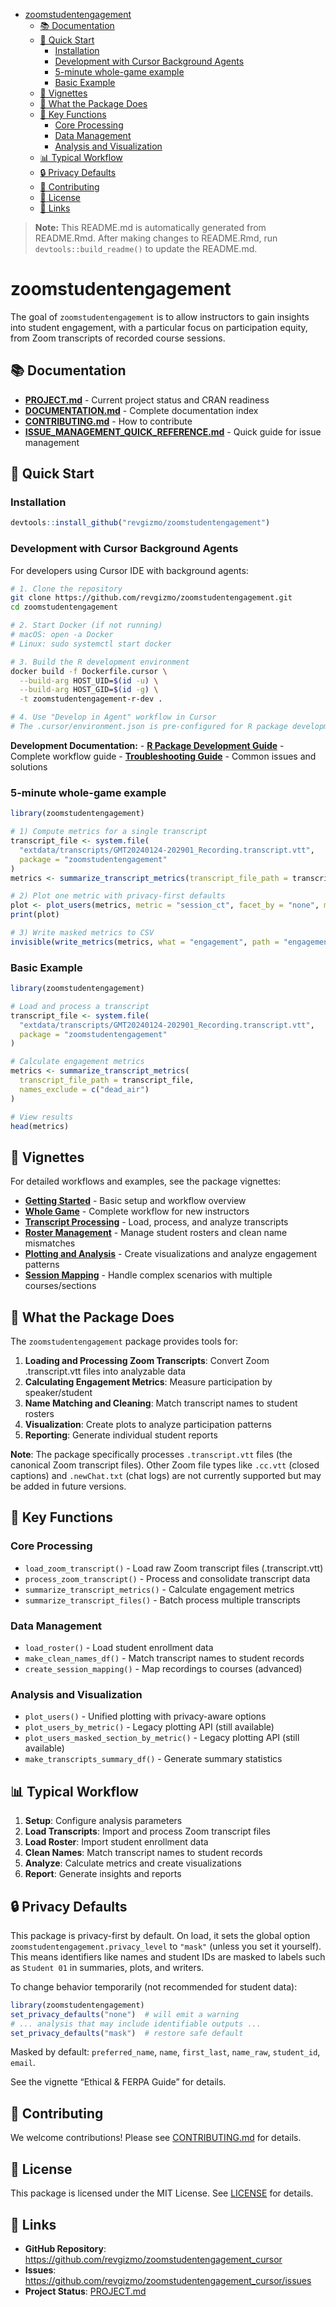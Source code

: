 
- <a href="#zoomstudentengagement"
  id="toc-zoomstudentengagement">zoomstudentengagement</a>
  - <a href="#-documentation" id="toc--documentation">📚 Documentation</a>
  - <a href="#-quick-start" id="toc--quick-start">🚀 Quick Start</a>
    - <a href="#installation" id="toc-installation">Installation</a>
    - <a href="#development-with-cursor-background-agents"
      id="toc-development-with-cursor-background-agents">Development with
      Cursor Background Agents</a>
    - <a href="#5-minute-whole-game-example"
      id="toc-5-minute-whole-game-example">5-minute whole-game example</a>
    - <a href="#basic-example" id="toc-basic-example">Basic Example</a>
  - <a href="#-vignettes" id="toc--vignettes">📖 Vignettes</a>
  - <a href="#-what-the-package-does" id="toc--what-the-package-does">🎯
    What the Package Does</a>
  - <a href="#-key-functions" id="toc--key-functions">🔧 Key Functions</a>
    - <a href="#core-processing" id="toc-core-processing">Core Processing</a>
    - <a href="#data-management" id="toc-data-management">Data Management</a>
    - <a href="#analysis-and-visualization"
      id="toc-analysis-and-visualization">Analysis and Visualization</a>
  - <a href="#-typical-workflow" id="toc--typical-workflow">📊 Typical
    Workflow</a>
  - <a href="#-privacy-defaults" id="toc--privacy-defaults">🔒 Privacy
    Defaults</a>
  - <a href="#-contributing" id="toc--contributing">🤝 Contributing</a>
  - <a href="#-license" id="toc--license">📄 License</a>
  - <a href="#-links" id="toc--links">🔗 Links</a>

<!-- README.md is generated from README.Rmd. Please edit that file -->

> **Note:** This README.md is automatically generated from README.Rmd.
> After making changes to README.Rmd, run `devtools::build_readme()` to
> update the README.md.

# zoomstudentengagement

<!-- badges: start -->
<!-- badges: end -->

The goal of `zoomstudentengagement` is to allow instructors to gain
insights into student engagement, with a particular focus on
participation equity, from Zoom transcripts of recorded course sessions.

## 📚 Documentation

- **[PROJECT.md](PROJECT.md)** - Current project status and CRAN
  readiness
- **[DOCUMENTATION.md](DOCUMENTATION.md)** - Complete documentation
  index
- **[CONTRIBUTING.md](CONTRIBUTING.md)** - How to contribute
- **[ISSUE_MANAGEMENT_QUICK_REFERENCE.md](ISSUE_MANAGEMENT_QUICK_REFERENCE.md)** -
  Quick guide for issue management

## 🚀 Quick Start

### Installation

``` r
devtools::install_github("revgizmo/zoomstudentengagement")
```

### Development with Cursor Background Agents

For developers using Cursor IDE with background agents:

``` bash
# 1. Clone the repository
git clone https://github.com/revgizmo/zoomstudentengagement.git
cd zoomstudentengagement

# 2. Start Docker (if not running)
# macOS: open -a Docker
# Linux: sudo systemctl start docker

# 3. Build the R development environment
docker build -f Dockerfile.cursor \
  --build-arg HOST_UID=$(id -u) \
  --build-arg HOST_GID=$(id -g) \
  -t zoomstudentengagement-r-dev .

# 4. Use "Develop in Agent" workflow in Cursor
# The .cursor/environment.json is pre-configured for R package development
```

**Development Documentation:** - **[R Package Development
Guide](docs/development/CURSOR_BACKGROUND_AGENT_R_DEVELOPMENT.md)** -
Complete workflow guide - **[Troubleshooting
Guide](docs/development/CURSOR_BACKGROUND_AGENT_TROUBLESHOOTING.md)** -
Common issues and solutions

### 5-minute whole-game example

``` r
library(zoomstudentengagement)

# 1) Compute metrics for a single transcript
transcript_file <- system.file(
  "extdata/transcripts/GMT20240124-202901_Recording.transcript.vtt",
  package = "zoomstudentengagement"
)
metrics <- summarize_transcript_metrics(transcript_file_path = transcript_file)

# 2) Plot one metric with privacy-first defaults
plot <- plot_users(metrics, metric = "session_ct", facet_by = "none", mask_by = "name")
print(plot)

# 3) Write masked metrics to CSV
invisible(write_metrics(metrics, what = "engagement", path = "engagement_metrics.csv"))
```

### Basic Example

``` r
library(zoomstudentengagement)

# Load and process a transcript
transcript_file <- system.file(
  "extdata/transcripts/GMT20240124-202901_Recording.transcript.vtt",
  package = "zoomstudentengagement"
)

# Calculate engagement metrics
metrics <- summarize_transcript_metrics(
  transcript_file_path = transcript_file,
  names_exclude = c("dead_air")
)

# View results
head(metrics)
```

## 📖 Vignettes

For detailed workflows and examples, see the package vignettes:

- **[Getting
  Started](https://revgizmo.github.io/zoomstudentengagement/getting-started.html)** -
  Basic setup and workflow overview
- **[Whole
  Game](https://revgizmo.github.io/zoomstudentengagement/whole-game.html)** -
  Complete workflow for new instructors
- **[Transcript
  Processing](https://revgizmo.github.io/zoomstudentengagement/transcript-processing.html)** -
  Load, process, and analyze transcripts
- **[Roster
  Management](https://revgizmo.github.io/zoomstudentengagement/roster-cleaning.html)** -
  Manage student rosters and clean name mismatches
- **[Plotting and
  Analysis](https://revgizmo.github.io/zoomstudentengagement/plotting.html)** -
  Create visualizations and analyze engagement patterns
- **[Session
  Mapping](https://revgizmo.github.io/zoomstudentengagement/session-mapping.html)** -
  Handle complex scenarios with multiple courses/sections

## 🎯 What the Package Does

The `zoomstudentengagement` package provides tools for:

1.  **Loading and Processing Zoom Transcripts**: Convert Zoom
    .transcript.vtt files into analyzable data
2.  **Calculating Engagement Metrics**: Measure participation by
    speaker/student
3.  **Name Matching and Cleaning**: Match transcript names to student
    rosters
4.  **Visualization**: Create plots to analyze participation patterns
5.  **Reporting**: Generate individual student reports

**Note**: The package specifically processes `.transcript.vtt` files
(the canonical Zoom transcript files). Other Zoom file types like
`.cc.vtt` (closed captions) and `.newChat.txt` (chat logs) are not
currently supported but may be added in future versions.

## 🔧 Key Functions

### Core Processing

- `load_zoom_transcript()` - Load raw Zoom transcript files
  (.transcript.vtt)
- `process_zoom_transcript()` - Process and consolidate transcript data
- `summarize_transcript_metrics()` - Calculate engagement metrics
- `summarize_transcript_files()` - Batch process multiple transcripts

### Data Management

- `load_roster()` - Load student enrollment data
- `make_clean_names_df()` - Match transcript names to student records
- `create_session_mapping()` - Map recordings to courses (advanced)

### Analysis and Visualization

- `plot_users()` - Unified plotting with privacy-aware options
- `plot_users_by_metric()` - Legacy plotting API (still available)
- `plot_users_masked_section_by_metric()` - Legacy plotting API (still
  available)
- `make_transcripts_summary_df()` - Generate summary statistics

## 📊 Typical Workflow

1.  **Setup**: Configure analysis parameters
2.  **Load Transcripts**: Import and process Zoom transcript files
3.  **Load Roster**: Import student enrollment data
4.  **Clean Names**: Match transcript names to student records
5.  **Analyze**: Calculate metrics and create visualizations
6.  **Report**: Generate insights and reports

## 🔒 Privacy Defaults

This package is privacy-first by default. On load, it sets the global
option `zoomstudentengagement.privacy_level` to `"mask"` (unless you set
it yourself). This means identifiers like names and student IDs are
masked to labels such as `Student 01` in summaries, plots, and writers.

To change behavior temporarily (not recommended for student data):

``` r
library(zoomstudentengagement)
set_privacy_defaults("none")  # will emit a warning
# ... analysis that may include identifiable outputs ...
set_privacy_defaults("mask")  # restore safe default
```

Masked by default: `preferred_name`, `name`, `first_last`, `name_raw`,
`student_id`, `email`.

See the vignette “Ethical & FERPA Guide” for details.

## 🤝 Contributing

We welcome contributions! Please see [CONTRIBUTING.md](CONTRIBUTING.md)
for details.

## 📄 License

This package is licensed under the MIT License. See [LICENSE](LICENSE)
for details.

## 🔗 Links

- **GitHub Repository**:
  <https://github.com/revgizmo/zoomstudentengagement_cursor>
- **Issues**:
  <https://github.com/revgizmo/zoomstudentengagement_cursor/issues>
- **Project Status**: [PROJECT.md](PROJECT.md)
